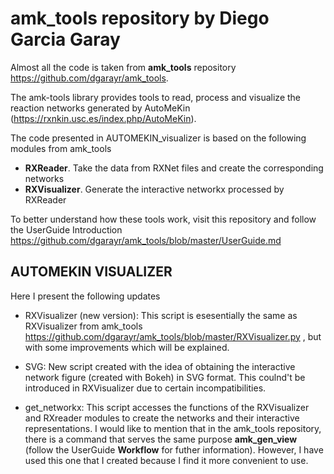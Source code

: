 # **amk_tools** repository by Diego Garcia Garay
Almost all the code is taken from **amk_tools** repository
https://github.com/dgarayr/amk_tools.

The amk-tools library provides tools to read, process and visualize the reaction networks generated by AutoMeKin (https://rxnkin.usc.es/index.php/AutoMeKin).

The code presented in AUTOMEKIN_visualizer is based on the following modules from amk_tools

- **RXReader**. Take the data from RXNet files and create the corresponding networks
- **RXVisualizer**. Generate the interactive networkx processed by RXReader

To better understand how these tools work, visit this repository and follow the UserGuide Introduction https://github.com/dgarayr/amk_tools/blob/master/UserGuide.md

## AUTOMEKIN VISUALIZER
Here I present the following updates

- RXVisualizer (new version): This script is esesentially the same as RXVisualizer from amk_tools https://github.com/dgarayr/amk_tools/blob/master/RXVisualizer.py , but with some improvements which will be explained.

- SVG: New script created with the idea of obtaining the interactive network figure (created with Bokeh) in SVG format. This coulnd't be introduced in RXVisualizer due to certain incompatibilities.

- get_networkx: This script accesses the functions of the RXVisualizer and RXreader modules to create the networks and their interactive representations.
I would like to mention that in the amk_tools repository, there is a command that serves the same purpose **amk_gen_view** (follow the UserGuide **Workflow** for futher information). However, I have used this one that I created because I find it more convenient to use.








